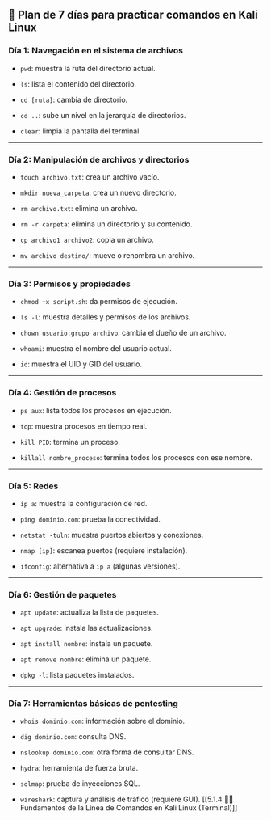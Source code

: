 ## 📅 Plan de 7 días para practicar comandos en Kali Linux

### **Día 1: Navegación en el sistema de archivos**

- `pwd`: muestra la ruta del directorio actual.
    
- `ls`: lista el contenido del directorio.
    
- `cd [ruta]`: cambia de directorio.
    
- `cd ..`: sube un nivel en la jerarquía de directorios.
    
- `clear`: limpia la pantalla del terminal.
    

---

### **Día 2: Manipulación de archivos y directorios**

- `touch archivo.txt`: crea un archivo vacío.
    
- `mkdir nueva_carpeta`: crea un nuevo directorio.
    
- `rm archivo.txt`: elimina un archivo.
    
- `rm -r carpeta`: elimina un directorio y su contenido.
    
- `cp archivo1 archivo2`: copia un archivo.
    
- `mv archivo destino/`: mueve o renombra un archivo.
    

---

### **Día 3: Permisos y propiedades**

- `chmod +x script.sh`: da permisos de ejecución.
    
- `ls -l`: muestra detalles y permisos de los archivos.
    
- `chown usuario:grupo archivo`: cambia el dueño de un archivo.
    
- `whoami`: muestra el nombre del usuario actual.
    
- `id`: muestra el UID y GID del usuario.
    

---

### **Día 4: Gestión de procesos**

- `ps aux`: lista todos los procesos en ejecución.
    
- `top`: muestra procesos en tiempo real.
    
- `kill PID`: termina un proceso.
    
- `killall nombre_proceso`: termina todos los procesos con ese nombre.
    

---

### **Día 5: Redes**

- `ip a`: muestra la configuración de red.
    
- `ping dominio.com`: prueba la conectividad.
    
- `netstat -tuln`: muestra puertos abiertos y conexiones.
    
- `nmap [ip]`: escanea puertos (requiere instalación).
    
- `ifconfig`: alternativa a `ip a` (algunas versiones).
    

---

### **Día 6: Gestión de paquetes**

- `apt update`: actualiza la lista de paquetes.
    
- `apt upgrade`: instala las actualizaciones.
    
- `apt install nombre`: instala un paquete.
    
- `apt remove nombre`: elimina un paquete.
    
- `dpkg -l`: lista paquetes instalados.
    

---

### **Día 7: Herramientas básicas de pentesting**

- `whois dominio.com`: información sobre el dominio.
    
- `dig dominio.com`: consulta DNS.
    
- `nslookup dominio.com`: otra forma de consultar DNS.
    
- `hydra`: herramienta de fuerza bruta.
    
- `sqlmap`: prueba de inyecciones SQL.
    
- `wireshark`: captura y análisis de tráfico (requiere GUI).
[[5.1.4 🧑‍💻 Fundamentos de la Línea de Comandos en Kali Linux (Terminal)]]